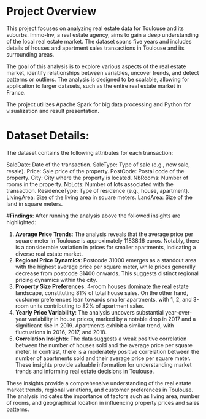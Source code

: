 # Project Overview

This project focuses on analyzing real estate data for Toulouse and its suburbs. Immo-Inv, a real estate agency, aims to gain a deep understanding of the local real estate market. The dataset spans five years and includes details of houses and apartment sales transactions in Toulouse and its surrounding areas.

The goal of this analysis is to explore various aspects of the real estate market, identify relationships between variables, uncover trends, and detect patterns or outliers. The analysis is designed to be scalable, allowing for application to larger datasets, such as the entire real estate market in France.

The project utilizes Apache Spark for big data processing and Python for visualization and result presentation.

# Dataset Details:
The dataset contains the following attributes for each transaction:

SaleDate: Date of the transaction.
SaleType: Type of sale (e.g., new sale, resale).
Price: Sale price of the property.
PostCode: Postal code of the property.
City: City where the property is located.
NbRooms: Number of rooms in the property.
NbLots: Number of lots associated with the transaction.
ResidenceType: Type of residence (e.g., house, apartment).
LivingArea: Size of the living area in square meters.
LandArea: Size of the land in square meters.

#**Findings**:
After running the analysis above the followed insights are highlighted:
  1. **Average Price Trends**: The analysis reveals that the average price per square meter in Toulouse is approximately 11838.16 euros. Notably, there is a considerable variation in prices for smaller apartments, indicating a diverse real estate market.
  2. **Regional Price Dynamics**: Postcode 31000 emerges as a standout area with the highest average price per square meter, while prices generally decrease from postcode 31400 onwards. This suggests distinct regional pricing dynamics within the city.
  3. **Property Size Preferences**: 4-room houses dominate the real estate landscape, constituting 81% of total house sales. On the other hand, customer preferences lean towards smaller apartments, with 1, 2, and 3-room units contributing to 82% of apartment sales.
  4. **Yearly Price Variability**: The analysis uncovers substantial year-over-year variability in house prices, marked by a notable drop in 2017 and a significant rise in 2019. Apartments exhibit a similar trend, with fluctuations in 2016, 2017, and 2018.
  5. **Correlation Insights**: The data suggests a weak positive correlation between the number of houses sold and the average price per square meter. In contrast, there is a moderately positive correlation between the number of apartments sold and their average price per square meter. These insights provide valuable information for understanding market trends and informing real estate decisions in Toulouse.

These insights provide a comprehensive understanding of the real estate market trends, regional variations, and customer preferences in Toulouse. The analysis indicates the importance of factors such as living area, number of rooms, and geographical location in influencing property prices and sales patterns.
